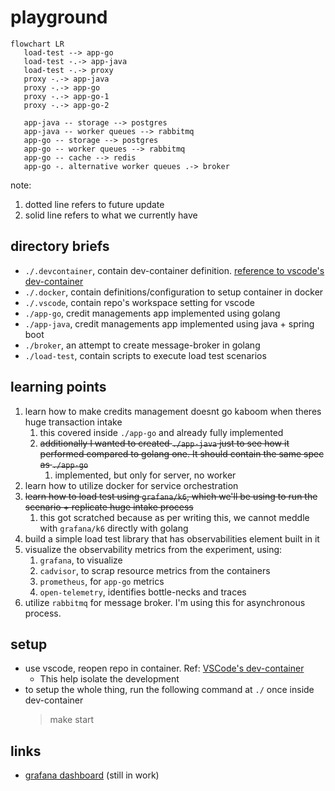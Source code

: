 # playground

```mermaid
flowchart LR
   load-test --> app-go
   load-test -.-> app-java
   load-test -.-> proxy
   proxy -.-> app-java
   proxy -.-> app-go
   proxy -.-> app-go-1
   proxy -.-> app-go-2

   app-java -- storage --> postgres
   app-java -- worker queues --> rabbitmq
   app-go -- storage --> postgres
   app-go -- worker queues --> rabbitmq
   app-go -- cache --> redis
   app-go -. alternative worker queues .-> broker
```
note:
1. dotted line refers to future update
2. solid line refers to what we currently have


## directory briefs

- `./.devcontainer`, contain dev-container definition. [reference to vscode's dev-container](https://code.visualstudio.com/docs/devcontainers/containers)
- `./.docker`, contain definitions/configuration to setup container in docker 
- `./.vscode`, contain repo's workspace setting for vscode
- `./app-go`, credit managements app implemented using golang
- `./app-java`, credit managements app implemented using java + spring boot
- `./broker`, an attempt to create message-broker in golang
- `./load-test`, contain scripts to execute load test scenarios


## learning points
1. learn how to make credits management doesnt go kaboom when theres huge transaction intake
   1. this covered inside `./app-go` and already fully implemented
   2. ~~additionally I wanted to created `./app-java` just to see how it performed compared to golang one. It should contain the same spec as `./app-go`~~
      1. implemented, but only for server, no worker
2. learn how to utilize docker for service orchestration
3. ~~learn how to load test using `grafana/k6`, which we'll be using to run the scenario + replicate huge intake process~~
   1. this got scratched because as per writing this, we cannot meddle with `grafana/k6` directly with golang
4. build a simple load test library that has observabilities element built in it
5. visualize the observability metrics from the experiment, using:
   1. `grafana`, to visualize
   2. `cadvisor`, to scrap resource metrics from the containers
   3. `prometheus`, for `app-go` metrics
   4. `open-telemetry`, identifies bottle-necks and traces
6. utilize `rabbitmq` for message broker. I'm using this for asynchronous process.

## setup
- use vscode, reopen repo in container. Ref: [VSCode's dev-container](https://code.visualstudio.com/docs/devcontainers/containers) 
   - This help isolate the development
- to setup the whole thing, run the following command at `./` once inside dev-container
   > make start

## links
- [grafana dashboard](http://localhost:10000/d/f744f256-9d10-4e29-9dd0-c4ea6f8d7dd2/dashboard?orgId=1&var-container_name=app-go-worker&var-container_name=app-go&from=now-5m&to=now&refresh=5s) (still in work)